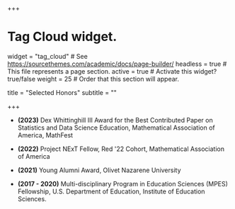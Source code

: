 +++

# Tag Cloud widget.
widget = "tag_cloud"  # See https://sourcethemes.com/academic/docs/page-builder/
headless = true  # This file represents a page section.
active = true # Activate this widget? true/false
weight = 25  # Order that this section will appear.

title = "Selected Honors"
subtitle = ""

+++

- **(2023)** Dex Whittinghill III Award for the Best Contributed Paper on Statistics and 
Data Science Education, Mathematical Association of America, MathFest 

- **(2022)** Project NExT Fellow, Red '22 Cohort, Mathematical Association of America

- **(2021)** Young Alumni Award, Olivet Nazarene University

- **(2017 - 2020)** Multi-disciplinary Program in Education Sciences (MPES) Fellowship, 
U.S. Department of Education, Institute of Education Sciences. 

